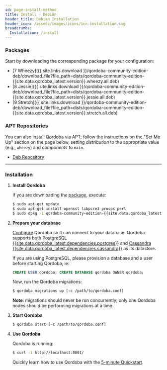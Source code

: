 ```yaml
---
id: page-install-method
title: Install - Debian
header_title: Debian Installation
header_icon: /assets/images/icons/icn-installation.svg
breadcrumbs:
  Installation: /install
---
```


### Packages

Start by downloading the corresponding package for your configuration:

- [7 Wheezy]({{ site.links.download }}/qordoba-community-edition-deb/download_file?file_path=dists/qordoba-community-edition-{{site.data.qordoba_latest.version}}.wheezy.all.deb)
- [8 Jessie]({{ site.links.download }}/qordoba-community-edition-deb/download_file?file_path=dists/qordoba-community-edition-{{site.data.qordoba_latest.version}}.jessie.all.deb)
- [9 Stretch]({{ site.links.download }}/qordoba-community-edition-deb/download_file?file_path=dists/qordoba-community-edition-{{site.data.qordoba_latest.version}}.stretch.all.deb)

### APT Repositories

You can also install Qordoba via APT; follow the instructions on the "Set Me Up"
section on the page below, setting  *distribution* to the appropriate value
(e.g., `wheezy`) and *components* to `main`.

- [Deb Repository](https://bintray.com/qordoba/qordoba-community-edition-deb)

----

### Installation

1. **Install Qordoba**

    If you are downloading the [package](#packages), execute:

    ```bash
    $ sudo apt-get update
    $ sudo apt-get install openssl libpcre3 procps perl
    $ sudo dpkg -i qordoba-community-edition-{{site.data.qordoba_latest.version}}.*.deb
    ```

2. **Prepare your database**

    [Configure][configuration] Qordoba so it can connect to your database. Qordoba supports both [PostgreSQL {{site.data.qordoba_latest.dependencies.postgres}}](http://www.postgresql.org/) and [Cassandra {{site.data.qordoba_latest.dependencies.cassandra}}](http://cassandra.apache.org/) as its datastore.

    If you are using PostgreSQL, please provision a database and a user before starting Qordoba, ie:

    ```sql
    CREATE USER qordoba; CREATE DATABASE qordoba OWNER qordoba;
    ```

    Now, run the Qordoba migrations:

    ```bash
    $ qordoba migrations up [-c /path/to/qordoba.conf]
    ```

    **Note**: migrations should never be run concurrently; only
    one Qordoba nodes should be performing migrations at a time.

3. **Start Qordoba**

    ```bash
    $ qordoba start [-c /path/to/qordoba.conf]
    ```

4. **Use Qordoba**

    Qordoba is running:

    ```bash
    $ curl -i http://localhost:8001/
    ```

    Quickly learn how to use Qordoba with the [5-minute Quickstart](/docs/latest/getting-started/quickstart).

[configuration]: /docs/{{site.data.qordoba_latest.release}}/configuration#database
